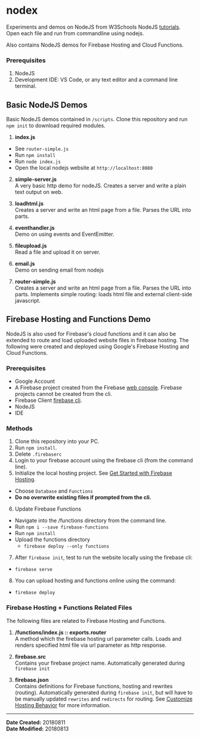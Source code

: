 # nodex

Experiments and demos on NodeJS from W3Schools NodeJS [tutorials](https://www.w3schools.com/nodejs/default.asp). Open each file and run from commandline using nodejs.

Also contains NodeJS demos for Firebase Hosting and Cloud Functions.

### Prerequisites

1. NodeJS
2. Development IDE: VS Code, or any text editor and a command line terminal.


## Basic NodeJS Demos

Basic NodeJS demos contained in `/scripts`. Clone this repository and run `npm init` to download required modules.

1. **index.js**<br>
  - See `router-simple.js`
  - Run `npm install`
  - Run `node index.js`
  - Open the local nodejs website at `http://localhost:8080`<br>

2. **simple-server.js**<br>
A very basic http demo for nodeJS. Creates a server and write a plain text output on web.

3. **loadhtml.js**<br>
Creates a server and write an html page from a file. Parses the URL into parts.

4. **eventhandler.js**<br>
Demo on using events and EventEmitter.

5. **fileupload.js**<br>
Read a file and upload it on server.

6. **email.js**<br>
Demo on sending email from nodejs

7. **router-simple.js**<br>
Creates a server and write an html page from a file. Parses the URL into parts. Implements simple routing: loads html file and external client-side javascript.

## Firebase Hosting and Functions Demo

NodeJS is also used for Firebase's cloud functions and it can also be extended to route and load uploaded website files in firebase hosting. The following were created and deployed using Google's Firebase Hosting and Cloud Functions. 

### Prerequisites
- Google Account
- A Firebase project created from the Firebase [web console](https://console.firebase.google.com/). Firebase projects cannot be created from the cli.
- Firebase Client [firebase cli](https://firebase.google.com/docs/cli/).
- NodeJS
- IDE

### Methods

1. Clone this repository into your PC.
2. Run `npm install`.
3. Delete `.firebaserc`
4. Login to your firebase account using the firebase cli (from the command line).
5. Initialize the local hosting project. See [
Get Started with Firebase Hosting](https://firebase.google.com/docs/hosting/quickstart). 
  - Choose `Database` and `Functions`
  - **Do no overwrite existing files if prompted from the cli.**
6. Update Firebase Functions
  - Navigate into the /functions directory from the command line.
  - Run `npm i --save firebase-functions`
  - Run `npm install`
  - Upload the functions directory 
	  - `firebase deploy --only functions`
7. After `firebase init`, test to run the website locally using the firebase cli:
  - `firebase serve`
8. You can upload hosting and functions online using the command:
  - `firebase deploy`



### Firebase Hosting + Functions Related Files

The following files are related to Firebase Hosting and Functions.


1. **/functions/index.js :: exports.router**<br>
A method which the firebase hosting url parameter calls. Loads and renders specified html file via url parameter as http response.

2. **firebase.src**<br>
Contains your firebase project name. Automatically generated during `firebase init`

3. **firebase.json**<br>
Contains definitions for Firebase functions, hosting and rewrites (routing). Automatically generated during `firebase init`, but will have to be manually updated `rewrites` and `redirects` for routing. See [Customize Hosting Behavior](https://firebase.google.com/docs/hosting/url-redirects-rewrites) for more information.



---

**Date Created:** 20180811<br>
**Date Modified:** 20180813
